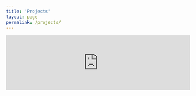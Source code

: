 ```yaml
---
title: 'Projects'
layout: page
permalink: /projects/
---
```

<iframe style="width:100%;border:none;height=100%;" src="https://jierueichang.github.io/projectembed.html"> </iframe>
